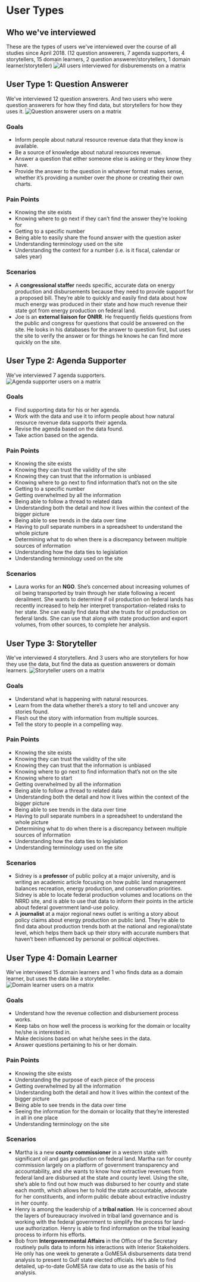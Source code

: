 # User Types
## Who we've interviewed
These are the types of users we've interviewed over the course of all studies since April 2018. (12 question answerers, 7 agenda supporters, 4 storytellers, 15 domain learners, 2 question answerer/storytellers, 1 domain learner/storyteller)
![All users interviewed for disburemensts on a matrix](https://github.com/ONRR/doi-extractives-data/blob/research/research/00_UserTypes/AllUsers.PNG)

## User Type 1: Question Answerer
We've interviewed 12 question answerers. And two users who were question answerers for how they find data, but storytellers for how they uses it.
![Question answerer users on a matrix](https://github.com/ONRR/doi-extractives-data/blob/research/research/00_UserTypes/QuestionAnswerers.PNG)
### Goals 
* Inform people about natural resource revenue data that they know is available.
* Be a source of knowledge about natural resources revenue.
* Answer a question that either someone else is asking or they know they have.
* Provide the answer to the question in whatever format makes sense, whether it’s providing a number over the phone or creating their own charts.

### Pain Points
* Knowing the site exists
* Knowing where to go next if they can’t find the answer they’re looking for
* Getting to a specific number
* Being able to easily share the found answer with the question asker
* Understanding terminology used on the site
* Understanding the context for a number (i.e. is it fiscal, calendar or sales year)

### Scenarios
* A **congressional staffer** needs specific, accurate data on energy production and disbursements because they need to provide support for a proposed bill. They’re able to quickly and easily find data about how much energy was produced in their state and how much revenue their state got from energy production on federal land.
* Joe is an **external liaison for ONRR**.  He frequently fields questions from the public and congress for questions that could be answered on the site.  He looks in his databases for the answer to question first, but uses the site to verify the answer or for things he knows he can find more quickly on the site.

## User Type 2: Agenda Supporter
We've interviewed 7 agenda supporters.
![Agenda supporter users on a matrix](https://github.com/ONRR/doi-extractives-data/blob/research/research/00_UserTypes/AgendaSupporters.PNG)
### Goals 
* Find supporting data for his or her agenda.
* Work with the data and use it to inform people about how natural resource revenue data supports their agenda.
* Revise the agenda based on the data found.
* Take action based on the agenda.

### Pain Points
* Knowing the site exists
* Knowing they can trust the validity of the site
* Knowing they can trust that the information is unbiased
* Knowing where to go next to find information that’s not on the site
* Getting to a specific number
* Getting overwhelmed by all the information
* Being able to follow a thread to related data
* Understanding both the detail and how it lives within the context of the bigger picture
* Being able to see trends in the data over time
* Having to pull separate numbers in a spreadsheet to understand the whole picture
* Determining what to do when there is a discrepancy between multiple sources of information
* Understanding how the data ties to legislation
* Understanding terminology used on the site

### Scenarios
* Laura works for an **NGO**. She’s concerned about increasing volumes of oil being transported by train through her state following a recent derailment. She wants to determine if oil production on federal lands has recently increased to help her interpret transportation-related risks to her state. She can easily find data that she trusts for oil production on federal lands. She can use that along with state production and export volumes, from other sources, to complete her analysis.

## User Type 3: Storyteller
We've interviewed 4 storytellers. And 3 users who are storytellers for how they use the data, but find the data as question answerers or domain learners.
![Storyteller users on a matrix](https://github.com/ONRR/doi-extractives-data/blob/research/research/00_UserTypes/Storytellers.PNG)
### Goals 
* Understand what is happening with natural resources.
* Learn from the data whether there’s a story to tell and uncover any stories found.
* Flesh out the story with information from multiple sources.
* Tell the story to people in a compelling way.

### Pain Points
* Knowing the site exists
* Knowing they can trust the validity of the site
* Knowing they can trust that the information is unbiased
* Knowing where to go next to find information that’s not on the site
* Knowing where to start
* Getting overwhelmed by all the information
* Being able to follow a thread to related data
* Understanding both the detail and how it lives within the context of the bigger picture
* Being able to see trends in the data over time
* Having to pull separate numbers in a spreadsheet to understand the whole picture
* Determining what to do when there is a discrepancy between multiple sources of information
* Understanding how the data ties to legislation
* Understanding terminology used on the site

### Scenarios
* Sidney is a **professor** of public policy at a major university, and is writing an academic article focusing on how public land management balances recreation, energy production, and conservation priorities. Sidney is able to locate federal production volumes and locations on the NRRD site, and is able to use that data to inform their points in the article about federal government land-use policy.
* A **journalist** at a major regional news outlet is writing a story about policy claims about energy production on public land. They’re able to find data about production trends both at the national and regional/state level, which helps them back up their story with accurate numbers that haven’t been influenced by personal or political objectives.

## User Type 4: Domain Learner
We've interviewed 15 domain learners and 1 who finds data as a domain learner, but uses the data like a storyteller.
![Domain learner users on a matrix](https://github.com/ONRR/doi-extractives-data/blob/research/research/00_UserTypes/DomainLearners.PNG)
### Goals 
* Understand how the revenue collection and disbursement process works.
* Keep tabs on how well the process is working for the domain or locality he/she is interested in.
* Make decisions based on what he/she sees in the data.
* Answer questions pertaining to his or her domain.

### Pain Points
* Knowing the site exists
* Understanding the purpose of each piece of the process
* Getting overwhelmed by all the information
* Understanding both the detail and how it lives within the context of the bigger picture
* Being able to see trends in the data over time
* Seeing the information for the domain or locality that they’re interested in all in one place
* Understanding terminology on the site

### Scenarios
* Martha is a new **county commissioner** in a western state with significant oil and gas production on federal land. Martha ran for county commission largely on a platform of government transparency and accountability, and she wants to know how extractive revenues from federal land are disbursed at the state and county level. Using the site, she’s able to find out how much was disbursed to her county and state each month, which allows her to hold the state accountable, advocate for her constituents, and inform public debate about extractive industry in her county.
* Henry is among the leadership of a **tribal nation**. He is concerned about the layers of bureaucracy involved in tribal land governance and is working with the federal government to simplify the process for land-use authorization. Henry is able to find information on the tribal leasing process to inform his efforts.
* Bob from **Intergovernmental Affairs** in the Office of the Secretary routinely pulls data to inform his interactions with Interior Stakeholders. He only has one week to generate a GoMESA disbursements data trend analysis to present to Gulf state elected officials. He’s able to find detailed, up-to-date GoMESA raw data to use as the basis of his analysis.



